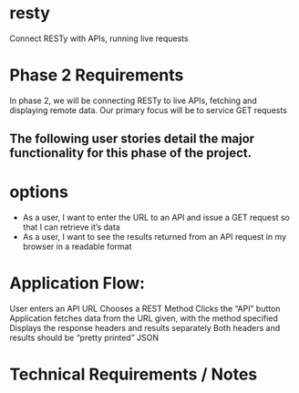 # resty
Connect RESTy with APIs, running live requests


# Phase 2 Requirements
In phase 2, we will be connecting RESTy to live APIs, 
fetching and displaying remote data. 
Our primary focus will be to service GET requests

## The following user stories detail the major functionality for this phase of the project.


# options

- As a user, I want to enter the URL to an API and issue a 
GET request so that I can retrieve it’s data
- As a user, I want to see the results returned from an API request in my browser in a readable format

# Application Flow:

User enters an API URL
Chooses a REST Method
Clicks the “API” button
Application fetches data from the URL given, with the method specified
Displays the response headers and results separately
Both headers and results should be “pretty printed” JSON

# Technical Requirements / Notes